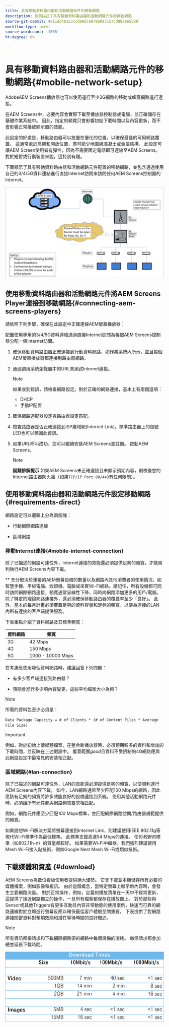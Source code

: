 ```yaml
---
title: 具有移動資料路由器和活動網路元件的移動網路
description: 該頁描述了具有移動資料路由器和活動網路元件的移動網路
source-git-commit: 4611dd40153ccd09d3a0796093157cd09a8e5b80
workflow-type: tm+mt
source-wordcount: '1035'
ht-degree: 0%

---
```



# 具有移動資料路由器和活動網路元件的移動網路{#mobile-network-setup}

AdobeAEM Screens播放器也可以使用運行至少3G網路的移動或蜂窩網路進行連接。

在AEM Screens中，必要內容會實際下載至播放器控制器或電腦，並正確儲存在基礎作業系統中。 因此，指定的頻寬只會影響初始下載時間以及內容更新，而不會影響正常播放顯示器的效能。

此設定的好處是，移動路由器可以放置在優化的位置，以確保最佳的可用網路覆蓋。 這通常處於高架和開放位置，盡可能少地圍繞混凝土或金屬結構。
此設定可讓AEM Screen使用者有彈性，因為不需要固定電話即可連線至AEM Screens。 對於短暫或行動裝置來說，這特別有趣。

下圖顯示了具有移動資料路由器和活動網路元件配置的移動網路，並包含通過使用自己的3/4/5G資料連結進行直接Internet訪問來訪問任何AEM Screens控制器的Internet。

![](/help/using/assets/mobile-network-1.png)

## 使用移動資料路由器和活動網路元件將AEM Screens Player連接到移動網路{#connecting-aem-screens-players}

請依照下列步驟，確保在此設定中正確連線AEM螢幕播放器：

配置使用專用的3/4/5G資料連結通過直接Internet訪問為每個AEM Screens控制器分配一個Internet訪問。

1. 確保移動資料路由器正確連接到行動資料網路，如作業系統內所示，並且每個AEM螢幕播放器都連接到路由器網路。
1. 通過調用系統瀏覽器中的URL來測試Internet連接。
   >[!NOTE]
   >如果收到錯誤，請檢查網路設定。對於正確的網路連接，基本上有兩個選項：
   >* DHCP
   >* 手動IP配置


1. 確保網路適配器設定與路由器設定匹配。

1. 檢查路由器是否正確連接到ISP廣域網(Internet Link)。標準路由器上的信號LED也可以標識此資訊。
1. 如果URL呼叫成功，您可以繼續安裝AEM Screens並註冊。 啟動AEM Screens。

   >[!NOTE]
   >**疑難排解提示**
   >如果AEM Screens未正確連接且未顯示預期內容，則檢查您的Internet路由器防火牆（如果`TCP/IP Port 80/443`有任何限制）。


## 使用移動資料路由器和活動網路元件設定移動網路{#requirements-direct}

網路設定可以邏輯上分為兩個塊：

* 行動網際網路連線

* 區域網路

### 移動Internet連接{#mobile-internet-connection}

除了已描述的網路可達性外，Internet連接的效能還必須提供足夠的頻寬，才能順利執行AEM Screens內容下載。

** 充分取決於連接的AEM螢幕設備的數量以及網路內其他消費者的使用情況，如智慧手機、平板電腦、收銀機、電腦或來賓Wi-Fi網路。請記住，所有設備都可同時訪問網際網路連接，頻寬通常呈線性下降，同時向網路添加更多的用戶/電腦。
除了特定的理論網路連接外，還必須確保移動路由器的覆蓋率至少「良好」。 此外，基本的每月計畫必須覆蓋足夠的資料容量和足夠的頻寬，以便為連接的LAN內所有連接的客戶端提供服務。

下表重點介紹了資料網路及其標準頻寬：

| 資料網路 | 頻寬 |
|--- |--- |
| 3G | 42 Mbps |
| 4G | 150 Mbps |
| 5G | 1000 - 10000 Mbps |

在考慮應使用哪個資料網路時，建議回答下列問題：

* 有多少客戶端連接到路由器？

* 預期會進行多少項內容變更，這些平均檔案大小為何？

>[!NOTE]
>
>所需的資料包至少必須是：
>
>`Data Package Capacity = # of Clients * (# of Content Files * Average File Size)`

>[!IMPORTANT]
>
>例如，對於初始上傳媒體檔案，在整合新播放器時，必須預期較多的資料和增加的下載時間，並反映在上述假設中。 覆蓋範圍&#x200B;*good*&#x200B;且資料不受限制的4G網路應與此網路設定中最常見的安裝相匹配。


### 區域網路{#lan-connection}

除了已描述的網路可達性外，LAN的效能還必須提供足夠的頻寬，以便順利運行AEM Screens內容下載。 如今，LAN網路通常至少匹配100 Mbps的網路，因此應該有足夠的頻寬將許多效能良好的設備連接到系統。 使用其他活動網路元件時，必須讓所有元件都與網路頻寬要求相匹配。

例如，網路元件應至少匹配100 Mbps標準，並匹配網際網路訪問/路由器規範提供的頻寬。

如果設想Wi-Fi解決方案將螢幕連接到Internet Link，則建議使用IEEE 802.11g等現代Wi-Fi標準作為最低標準。 此標準支援高達54 Mbps的連接。 任何&#x200B;*較新的*&#x200B;標準（如802.11h-n）的質量都較好。 如果需要Wi-Fi中繼器，我們強烈建議使用Mesh Wi-Fi接入點技術，例如Google Nest Mesh Wi-Fi或類似技術。

## 下載媒體和資產 {#download}

AEM Screens為數位看板使用者提供絕大優勢。 它會下載並本機儲存所有必要的媒體檔案，例如影像和視訊。 由於這個概念，當特定螢幕上顯示新內容時，會發生主要網路流量。
對於正常操作，例如，定義的播放清單在一天中不經常更新，這提供了接近網路獨立的操作，一旦所有檔案都保存在播放器上。
對於那些與Sensor或其他Triggers有更多互動且內容非常動態的使用案例，快速而可靠的網路連線對於立即進行螢幕反應以確保最佳客戶體驗至關重要。
下表提供了對網路連接關鍵資料對預期效能和潛在等待時間的良好概述。

>[!NOTE]
>
>所有資訊都指請求和下載網際網路源的網路中每個設備的消耗。 每個請求都會加總並延長下載時間。

![](/help/using/assets/mobile-router-download.png)
